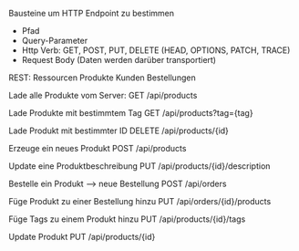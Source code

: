 Bausteine um HTTP Endpoint zu bestimmen
- Pfad
- Query-Parameter
- Http Verb: GET, POST, PUT, DELETE (HEAD, OPTIONS, PATCH, TRACE)
- Request Body  (Daten werden darüber transportiert)

REST: Ressourcen
Produkte
Kunden
Bestellungen

Lade alle Produkte vom Server:
GET /api/products

Lade Produkte mit bestimmtem Tag
GET /api/products?tag={tag}

Lade Produkt mit bestimmter ID
DELETE /api/products/{id}

Erzeuge ein neues Produkt
POST /api/products

Update eine Produktbeschreibung
PUT /api/products/{id}/description

Bestelle ein Produkt  --> neue Bestellung
POST /api/orders

Füge Produkt zu einer Bestellung hinzu
PUT /api/orders/{id}/products

Füge Tags zu einem Produkt hinzu
PUT /api/products/{id}/tags

Update Produkt
PUT /api/products/{id}